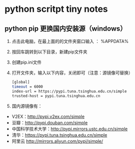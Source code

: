 # python scritpt tiny notes

## python pip 更换国内安装源（windows）
1. 点击此电脑，在最上面的的文件夹窗口输入 ： %APPDATA%

2. 按回车跳转到以下目录，新建pip文件夹

3. 创建pip.ini文件

4. 打开文件夹，输入以下内容，关闭即可（注意：源镜像可替换）
    ```sh
    [global]
    timeout = 6000
    index-url = https://pypi.tuna.tsinghua.edu.cn/simple
    trusted-host = pypi.tuna.tsinghua.edu.cn
    ```
5. 国内源镜像有：
- V2EX：http://pypi.v2ex.com/simple
- 豆瓣：http://pypi.douban.com/simple
- 中国科学技术大学：http://pypi.mirrors.ustc.edu.cn/simple
- 清华：https://pypi.tuna.tsinghua.edu.cn/simple
- 阿里云 http://mirrors.aliyun.com/pypi/simple/ 